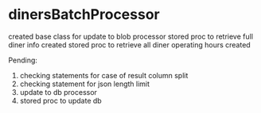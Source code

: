 # dinersBatchProcessor
created base class for update to blob processor
  stored proc to retrieve full diner info created
  stored proc to retrieve all diner operating hours created

Pending:
1. checking statements for case of result column split
2. checking statement for json length limit
3. update to db processor
4. stored proc to update db
